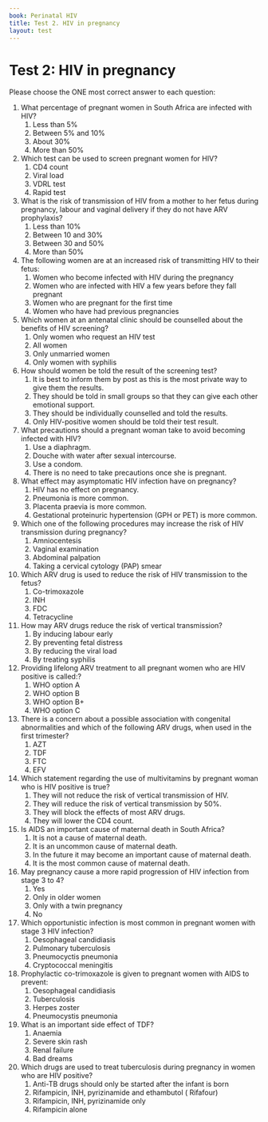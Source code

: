 ```yaml
---
book: Perinatal HIV
title: Test 2. HIV in pregnancy
layout: test
---
```


# Test 2: HIV in pregnancy

Please choose the ONE most correct answer to each question:

1.	What percentage of pregnant women in South Africa are infected with HIV?
	1.	Less than 5%
	1.	Between 5% and 10%
	1.	About 30%
	1.	More than 50%
2.	Which test can be used to screen pregnant women for HIV?
	1.	CD4 count
	1.	Viral load
	1.	VDRL test
	1.	Rapid test
3.	What is the risk of transmission of HIV from a mother to her fetus during pregnancy, labour and vaginal delivery if they do not have ARV prophylaxis?
	1.	Less than 10%
	1.	Between 10 and 30%
	1.	Between 30 and 50%
	1.	More than 50%
4.	The following women are at an increased risk of transmitting HIV to their fetus:
	1.	Women who become infected with HIV during the pregnancy
	1.	Women who are infected with HIV a few years before they fall pregnant
	1.	Women who are pregnant for the first time
	1.	Women who have had previous pregnancies
5.	Which women at an antenatal clinic should be counselled about the benefits of HIV screening?
	1.	Only women who request an HIV test
	1.	All women
	1.	Only unmarried women
	1.	Only women with syphilis
6.	How should women be told the result of the screening test?
	1.	It is best to inform them by post as this is the most private way to give them the results.
	1.	They should be told in small groups so that they can give each other emotional support.
	1.	They should be individually counselled and told the results.
	1.	Only HIV-positive women should be told their test result.
7.	What precautions should a pregnant woman take to avoid becoming infected with HIV?
	1.	Use a diaphragm.
	1.	Douche with water after sexual intercourse.
	1.	Use a condom.
	1.	There is no need to take precautions once she is pregnant.
8.	What effect may asymptomatic HIV infection have on pregnancy?
	1.	HIV has no effect on pregnancy.
	1.	Pneumonia is more common.
	1.	Placenta praevia is more common.
	1.	Gestational proteinuric hypertension (GPH or PET) is more common.
9.	Which one of the following procedures may increase the risk of HIV transmission during pregnancy?
	1.	Amniocentesis
	1.	Vaginal examination
	1.	Abdominal palpation
	1.	Taking a cervical cytology (PAP) smear
10.	Which ARV drug is used to reduce the risk of HIV transmission to the fetus?
	1.	Co-trimoxazole
	1.	INH
	1.	FDC
	1.	Tetracycline
11.	How may ARV drugs reduce the risk of vertical transmission?
	1.	By inducing labour early
	1.	By preventing fetal distress
	1.	By reducing the viral load
	1.	By treating syphilis
12.	Providing lifelong ARV treatment to all pregnant women who are HIV positive is called:?
	1.	WHO option A
	1.	WHO option B
	1.	WHO option B+
	1.	WHO option C
13.	There is a concern about a possible association with congenital abnormalities and which of the following ARV drugs, when used in the first trimester?
	1.	AZT
	1.	TDF
	1.	FTC
	1.	EFV
14.	Which statement regarding the use of multivitamins by pregnant woman who is HIV positive is true?
	1.	They will not reduce the risk of vertical transmission of HIV.
	1.	They will reduce the risk of vertical transmission by 50%.
	1.	They will block the effects of most ARV drugs.
	1.	They will lower the CD4 count.
15.	Is AIDS an important cause of maternal death in South Africa?
	1.	It is not a cause of maternal death.
	1.	It is an uncommon cause of maternal death.
	1.	In the future it may become an important cause of maternal death.
	1.	It is the most common cause of maternal death.
16.	May pregnancy cause a more rapid progression of HIV infection from stage 3 to 4?
	1.	Yes
	1.	Only in older women
	1.	Only with a twin pregnancy
	1.	No
17.	Which opportunistic infection is most common in pregnant women with stage 3 HIV infection?
	1.	Oesophageal candidiasis
	1.	Pulmonary tuberculosis
	1.	Pneumocyctis pneumonia
	1.	Cryptococcal meningitis
18.	Prophylactic co-trimoxazole is given to pregnant women with AIDS to prevent:
	1.	Oesophageal candidiasis
	1.	Tuberculosis
	1.	Herpes zoster
	1.	Pneumocystis pneumonia
19.	What is an important side effect of TDF?
	1.	Anaemia
	1.	Severe skin rash
	1.	Renal failure
	1.	Bad dreams
20.	Which drugs are used to treat tuberculosis during pregnancy in women who are HIV positive?
	1.	Anti-TB drugs should only be started after the infant is born
	1.	Rifampicin, INH, pyrizinamide and ethambutol ( Rifafour)
	1.	Rifampicin, INH, pyrizinamide only
	1.	Rifampicin alone